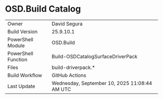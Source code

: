 ﻿# OSD.Build Catalog

| | |
|-|-|
| Owner | David Segura |
| Build Version | 25.9.10.1 |
| PowerShell Module | OSD.Build |
| PowerShell Function | Build-OSDCatalogSurfaceDriverPack |
| Files | build-driverpack.* |
| Build Workflow | GitHub Actions |
| Last Update | Wednesday, September 10, 2025 11:08:44 AM UTC |
